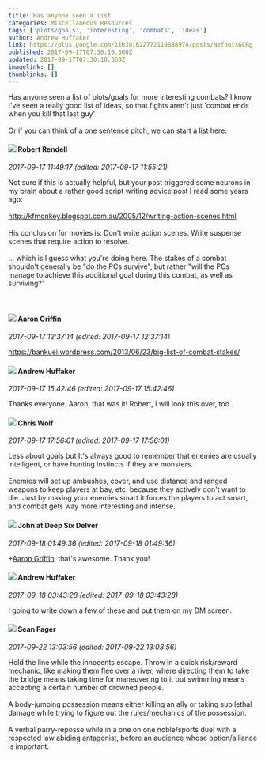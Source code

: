 ```yaml
---
title: Has anyone seen a list
categories: Miscellaneous Resources
tags: ['plots/goals', 'interesting', 'combats', 'ideas']
author: Andrew Huffaker
link: https://plus.google.com/110301622772119888974/posts/NzfnotsGCRg
published: 2017-09-17T07:30:10.360Z
updated: 2017-09-17T07:30:10.360Z
imagelink: []
thumblinks: []
---
```


Has anyone seen a list of plots/goals for more interesting combats? I know I&#39;ve seen a really good list of ideas, so that fights aren&#39;t just &#39;combat ends when you kill that last guy&#39;<br /><br />Or if you can think of a one sentence pitch, we can start a list here. 
<div id='comment z13xutb5tp2vf5jw304cftxpikirjhdp5mw0k'>
  <h4><img src='{{site.baseurl}}//images/avatars/109791996665503926061_photo.jpg'> Robert Rendell</h4>
      <p><cite>2017-09-17 11:49:17 (edited: 2017-09-17 11:55:21)</cite></p>
        <p>Not sure if this is actually helpful, but your post triggered some neurons in my brain about a rather good script writing advice post I read some years ago:<br /><br /><a href="http://kfmonkey.blogspot.com.au/2005/12/writing-action-scenes.html" class="ot-anchor">http://kfmonkey.blogspot.com.au/2005/12/writing-action-scenes.html</a><br /><br />His conclusion for movies is: Don&#39;t write action scenes. Write suspense scenes that require action to resolve.<br /><br />... which is I guess what you&#39;re doing here.  The stakes of a combat shouldn&#39;t generally be &quot;do the PCs survive&quot;, but rather &quot;will the PCs manage to achieve this additional goal during this combat, as well as surviving?&quot;<br /><br /><br /></p>
</div>
        

<div id='comment z13xutb5tp2vf5jw304cftxpikirjhdp5mw0k'>
  <h4><img src='{{site.baseurl}}//images/avatars/103667855585775066713_photo.jpg'> Aaron Griffin</h4>
      <p><cite>2017-09-17 12:37:14 (edited: 2017-09-17 12:37:14)</cite></p>
        <p><a href="https://bankuei.wordpress.com/2013/06/23/big-list-of-combat-stakes/" class="ot-anchor">https://bankuei.wordpress.com/2013/06/23/big-list-of-combat-stakes/</a></p>
</div>
        

<div id='comment z13xutb5tp2vf5jw304cftxpikirjhdp5mw0k'>
  <h4><img src='{{site.baseurl}}//images/avatars/110301622772119888974_photo.jpg'> Andrew Huffaker</h4>
      <p><cite>2017-09-17 15:42:46 (edited: 2017-09-17 15:42:46)</cite></p>
        <p>Thanks everyone. Aaron, that was it! Robert, I will look this over, too.</p>
</div>
        

<div id='comment z13xutb5tp2vf5jw304cftxpikirjhdp5mw0k'>
  <h4><img src='{{site.baseurl}}//images/avatars/117496787496670767370_photo.jpg'> Chris Wolf</h4>
      <p><cite>2017-09-17 17:56:01 (edited: 2017-09-17 17:56:01)</cite></p>
        <p>Less about goals but It&#39;s always good to remember that enemies are usually intelligent, or have hunting instincts if they are monsters. <br /><br />Enemies will set up ambushes, cover, and use distance and ranged weapons to keep players at bay, etc. because they actively don&#39;t want to die. Just by making your enemies smart it forces the players to act smart, and combat gets way more interesting and intense.</p>
</div>
        

<div id='comment z13xutb5tp2vf5jw304cftxpikirjhdp5mw0k'>
  <h4><img src='{{site.baseurl}}//images/avatars/104675236432730777219_photo.jpg'> John at Deep Six Delver</h4>
      <p><cite>2017-09-18 01:49:36 (edited: 2017-09-18 01:49:36)</cite></p>
        <p><span class="proflinkWrapper"><span class="proflinkPrefix">+</span><a class="proflink" href="https://plus.google.com/103667855585775066713" oid="103667855585775066713">Aaron Griffin</a></span>, that&#39;s awesome. Thank you!</p>
</div>
        

<div id='comment z13xutb5tp2vf5jw304cftxpikirjhdp5mw0k'>
  <h4><img src='{{site.baseurl}}//images/avatars/110301622772119888974_photo.jpg'> Andrew Huffaker</h4>
      <p><cite>2017-09-18 03:43:28 (edited: 2017-09-18 03:43:28)</cite></p>
        <p>I going to write down a few of these and put them on my DM screen.</p>
</div>
        

<div id='comment z13xutb5tp2vf5jw304cftxpikirjhdp5mw0k'>
  <h4><img src='{{site.baseurl}}//images/avatars/109957662124279661127_photo.jpg'> Sean Fager</h4>
      <p><cite>2017-09-22 13:03:56 (edited: 2017-09-22 13:03:56)</cite></p>
        <p>Hold the line while the innocents escape. Throw in a quick risk/reward mechanic, like making them flee over a river, where directing them to take the bridge means taking time for maneuvering to it but swimming means accepting a certain number of drowned people.<br /><br />A body-jumping possession means either killing an ally or taking sub lethal damage while trying to figure out the rules/mechanics of the possession.<br /><br />A verbal parry-reposse while in a one on one noble/sports duel with a respected law abiding antagonist, before an audience whose option/alliance is important.</p>
</div>
        